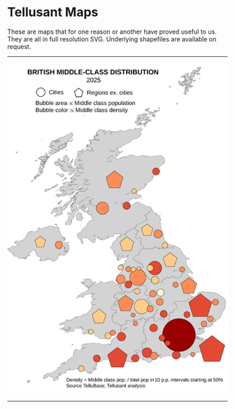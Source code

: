 # Tellusant Maps
These are maps that for one reason or another have proved useful to us. They are all in full resolution SVG. Underlying shapefiles are available on request.

---
#### <img  src="tellusant-british-middle-class-distribution-2025-map.svg" width="600" alt="British Middle Class Distribution in 2025">

---

